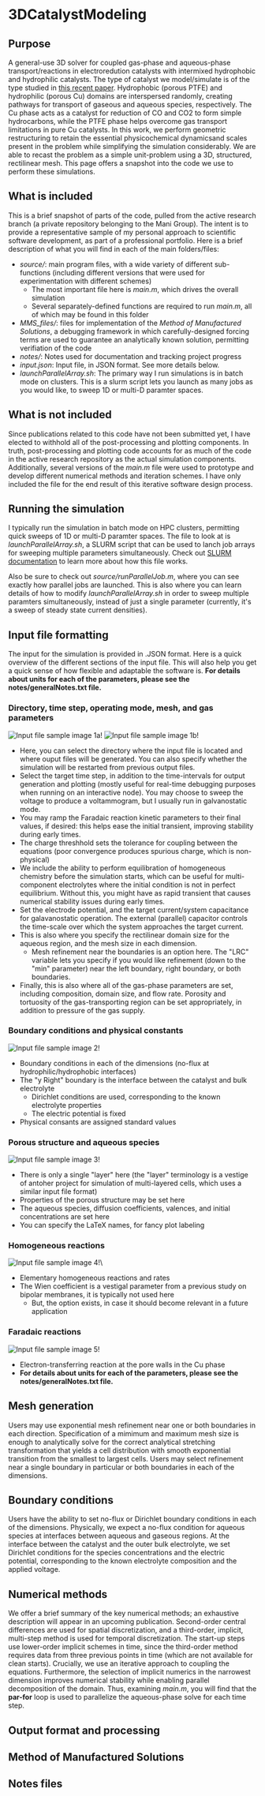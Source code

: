 # 3DCatalystModeling

## Purpose

A general-use 3D solver for coupled gas-phase and aqueous-phase transport/reactions in electroredution catalysts with intermixed hydrophobic and hydrophilic catalysts. The type of catalyst we model/simulate is of the type studied in [this recent paper](https://pubs.acs.org/doi/abs/10.1021/acsenergylett.2c01978). Hydrophobic (porous PTFE) and hydrophilic (porous Cu) domains are interspersed randomly, creating pathways for transport of gaseous and aqueous species, respectively. The Cu phase acts as a catalyst for reduction of CO and CO2 to form simple hydrocarbons, while the PTFE phase helps overcome gas transport limitations in pure Cu catalysts. In this work, we perform geometric restructuring to retain the essential physicochemical dynamicsand scales present in the problem while simplifying the simulation considerably. We are able to recast the problem as a simple unit-problem using a 3D, structured, rectilinear mesh. This page offers a snapshot into the code we use to perform these simulations.

## What is included

This is a brief snapshot of parts of the code, pulled from the active research branch (a private repository belonging to the Mani Group). The intent is to provide a representative sample of my personal approach to scientific software development, as part of a professional portfolio. Here is a brief description of what you will find in each of the main folders/files:

- *source/*: main program files, with a wide variety of different sub-functions (including different versions that were used for experimentation with different schemes)
  - The most important file here is *main.m*, which drives the overall simulation
  - Several separately-defined functions are required to run *main.m*, all of which may be found in this folder
- *MMS_files/*: files for implementation of the *Method of Manufactured Solutions*, a debugging framework in which carefully-designed forcing terms are used to guarantee an analytically known solution, permitting verifiation of the code
- *notes/*: Notes used for documentation and tracking project progress
- *input.json*: Input file, in JSON format. See more details below.
- *launchParallelArray.sh*: The primary way I run simulations is in batch mode on clusters. This is a slurm script lets you launch as many jobs as you would like, to sweep 1D or multi-D paramter spaces.

## What is not included

Since publications related to this code have not been submitted yet, I have elected to withhold all of the post-processing and plotting components. In truth, post-processing and plotting code accounts for as much of the code in the active research repository as the actual simulation components. Additionally, several versions of the *main.m* file were used to prototype and develop different numerical methods and iteration schemes. I have only included the file for the end result of this iterative software design process.

## Running the simulation

I typically run the simulation in batch mode on HPC clusters, permitting quick sweeps of 1D or multi-D paramter spaces. The file to look at is *launchParallelArray.sh*, a SLURM script that can be used to lanch job arrays for sweeping multiple parameters simultaneously. Check out [SLURM documentation](https://slurm.schedmd.com/documentation.html) to learn more about how this file works.

Also be sure to check out *source/runParallelJob.m*, where you can see exactly how parallel jobs are launched. This is also where you can learn details of how to modify *launchParallelArray.sh* in order to sweep multiple paramters simultaneously, instead of just a single parameter (currently, it's a sweep of steady state current densities).

## Input file formatting

The input for the simulation is provided in .JSON format. Here is a quick overview of the different sections of the input file. This will also help you get a quick sense of how flexible and adaptable the software is. **For details about units for each of the parameters, please see the notes/generalNotes.txt file.**

### Directory, time step, operating mode, mesh, and gas parameters

![Input file sample image 1a!](/inputFileImages/input_1a.png "Sample input file, figure 1a.") ![Input file sample image 1b!](/inputFileImages/input_1b.png "Sample input file, figure 1b.")

- Here, you can select the directory where the input file is located and where ouput files will be generated. You can also specify whether the simulation will be restarted from previous output files.
- Select the target time step, in addition to the time-intervals for output generation and plotting (mostly useful for real-time debugging purposes when running on an interactive node). You may choose to sweep the voltage to produce a voltammogram, but I usually run in galvanostatic mode.
- You may ramp the Faradaic reaction kinetic parameters to their final values, if desired: this helps ease the initial transient, improving stability during early times.
- The charge threshhold sets the tolerance for coupling between the equations (poor convergence produces spurious charge, which is non-physical)
- We include the ability to perform equilibration of homogeneous chemistry before the simulation starts, which can be useful for multi-component electrolytes where the initial condition is not in perfect equilibrium. Without this, you might have as rapid transient that causes numerical stability issues during early times.
- Set the electrode potential, and the target current/system capacitance for galavanostatic operation. The external (parallel) capacitor controls the time-scale over which the system approaches the target current.
- This is also where you specify the rectilinear domain size for the aqueous region, and the mesh size in each dimension.
  - Mesh refinement near the boundaries is an option here. The "LRC" variable lets you specify if you would like refinement (down to the "min" parameter) near the left boundary, right boundary, or both boundaries.
- Finally, this is also where all of the gas-phase parameters are set, including composition, domain size, and flow rate. Porosity and tortuosity of the gas-transporting region can be set appropriately, in addition to pressure of the gas supply.

### Boundary conditions and physical constants

![Input file sample image 2!](/inputFileImages/input_2.png "Sample input file, figure 2.")

- Boundary conditions in each of the dimensions (no-flux at hydrophilic/hydrophobic interfaces)
- The "y Right" boundary is the interface between the catalyst and bulk electrolyte
  - Dirichlet conditions are used, corresponding to the known electrolyte properties
  - The electric potential is fixed
- Physical consants are assigned standard values

### Porous structure and aqueous species

![Input file sample image 3!](/inputFileImages/input_3.png "Sample input file, figure 3.")

- There is only a single "layer" here (the "layer" terminology is a vestige of antoher project for simulation of multi-layered cells, which uses a similar input file format)
- Properties of the porous structure may be set here
- The aqueous species, diffusion coefficients, valences, and initial concentrations are set here
- You can specify the LaTeX names, for fancy plot labeling

### Homogeneous reactions

![Input file sample image 4!](/inputFileImages/input_4.png "Sample input file, figure 4.")\

- Elementary homogeneous reactions and rates
- The Wien coefficient is a vestigal parameter from a previous study on bipolar membranes, it is typically not used here
  - But, the option exists, in case it should become relevant in a future application

### Faradaic reactions

![Input file sample image 5!](/inputFileImages/input_5.png "Sample input file, figure 5.")

- Electron-transferring reaction at the pore walls in the Cu phase
- **For details about units for each of the parameters, please see the notes/generalNotes.txt file.**

## Mesh generation

Users may use exponential mesh refinement near one or both boundaries in each direction. Specification of a mimimum and maximum mesh size is enough to analytically solve for the correct analytical stretching transformation that yields a cell distribution with smooth exponential transition from the smallest to largest cells. Users may select refinement near a single boundary in particular or both boundaries in each of the dimensions.

## Boundary conditions

Users have the ability to set no-flux or Dirichlet boundary conditions in each of the dimensions. Physically, we expect a no-flux condition for aqueous species at interfaces between aqueous and gaseous regions. At the interface between the catalyst and the outer bulk electrolyte, we set Dirichlet conditions for the species concentrations and the electric potential, corresponding to the known electrolyte composition and the applied voltage.

## Numerical methods

We offer a brief summary of the key numerical methods; an exhaustive description will appear in an upcoming publication. Second-order central differences are used for spatial discretization, and a third-order, implicit, multi-step method is used for temporal discretization. The start-up steps use lower-order implicit schemes in time, since the third-order method requires data from three previous points in time (which are not available for clean starts). Crucially, we use an iterative approach to coupling the equations. Furthermore, the selection of implicit numerics in the narrowest dimension improves numerical stability while enabling parallel decomposition of the domain. Thus, examining *main.m*, you will find that the **par-for** loop is used to parallelize the aqueous-phase solve for each time step.

## Output format and processing

## Method of Manufactured Solutions

## Notes files

##
